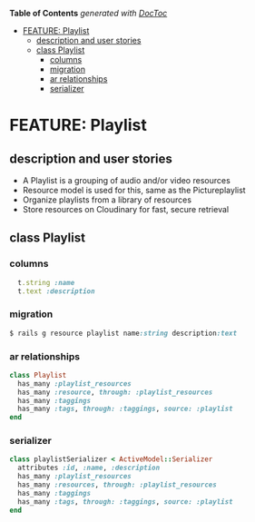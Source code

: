 <!-- START doctoc generated TOC please keep comment here to allow auto update -->
<!-- DON'T EDIT THIS SECTION, INSTEAD RE-RUN doctoc TO UPDATE -->

**Table of Contents** _generated with [DocToc](https://github.com/thlorenz/doctoc)_

- [FEATURE: Playlist](#feature-playlist)
  - [description and user stories](#description-and-user-stories)
  - [class Playlist](#class-playlist)
    - [columns](#columns)
    - [migration](#migration)
    - [ar relationships](#ar-relationships)
    - [serializer](#serializer)

<!-- END doctoc generated TOC please keep comment here to allow auto update -->

# FEATURE: Playlist

## description and user stories

- A Playlist is a grouping of audio and/or video resources
- Resource model is used for this, same as the Pictureplaylist
- Organize playlists from a library of resources
- Store resources on Cloudinary for fast, secure retrieval

## class Playlist

### columns

```ruby
  t.string :name
  t.text :description
```

### migration

```ruby
$ rails g resource playlist name:string description:text
```

### ar relationships

```ruby
class Playlist
  has_many :playlist_resources
  has_many :resource, through: :playlist_resources
  has_many :taggings
  has_many :tags, through: :taggings, source: :playlist
end
```

### serializer

```ruby
class playlistSerializer < ActiveModel::Serializer
  attributes :id, :name, :description
  has_many :playlist_resources
  has_many :resources, through: :playlist_resources
  has_many :taggings
  has_many :tags, through: :taggings, source: :playlist
end
```
